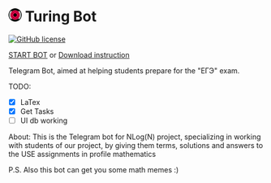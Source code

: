 # <a></a> <img src="https://github.com/gabolaev/Turing_bot/blob/master/resources/botLogo.png" width="26"> Turing Bot
[![GitHub license](https://img.shields.io/dub/l/vibe-d.svg)](https://github.com/gabolaev/turing_bot/blob/master/LICENSE)

<a href=https://t.me/nlognbot> START BOT</a> or
<a href=https://github.com/gabolaev/Turing_bot/raw/master/resources/documentation.pdf> Download instruction </a>

Telegram Bot, aimed at helping students prepare for the "ЕГЭ" exam.



TODO:
- [x] LaTex
- [x] Get Tasks
- [ ] UI db working

About:
This is the Telegram bot for NLog(N) project, specializing in working with students of our project, by giving them terms, solutions and answers to the USE assignments in profile mathematics

P.S. Also this bot can get you some math memes :)

